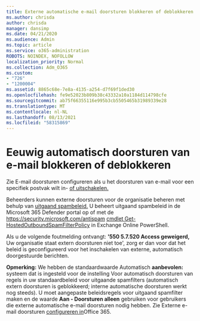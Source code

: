 ```yaml
---
title: Externe automatische e-mail doorsturen blokkeren of deblokkeren
ms.author: chrisda
author: chrisda
manager: dansimp
ms.date: 04/21/2020
ms.audience: Admin
ms.topic: article
ms.service: o365-administration
ROBOTS: NOINDEX, NOFOLLOW
localization_priority: Normal
ms.collection: Adm_O365
ms.custom:
- "726"
- "1200004"
ms.assetid: 8865c68e-7e8a-4135-a254-d7f69f1ded30
ms.openlocfilehash: fe9e52023b809b38c43332a10a1184d114798cfe
ms.sourcegitcommit: ab75f66355116e995b3cb5505465b31989339e28
ms.translationtype: MT
ms.contentlocale: nl-NL
ms.lasthandoff: 08/13/2021
ms.locfileid: "58315869"
---
```

# <a name="block-or-unblock-eternal-automatic-email-forwarding"></a>Eeuwig automatisch doorsturen van e-mail blokkeren of deblokkeren

Zie E-mail doorsturen configureren als u het doorsturen van e-mail voor een specifiek postvak wilt in- [of uitschakelen.](https://docs.microsoft.com/microsoft-365/admin/email/configure-email-forwarding)

Beheerders kunnen externe doorsturen voor de organisatie beheren met behulp van [uitgaand spambeleid.](https://docs.microsoft.com/microsoft-365/security/office-365-security/configure-the-outbound-spam-policy) U beheert uitgaand spambeleid in de Microsoft 365 Defender portal op of met de <https://security.microsoft.com/antispam> [cmdlet Get-HostedOutboundSpamFilterPolicy](https://docs.microsoft.com/powershell/module/exchange/get-hostedoutboundspamfilterpolicy) in Exchange Online PowerShell.

Als u de volgende foutmelding ontvangt: **'550 5.7.520 Access geweigerd,** Uw organisatie staat extern doorsturen niet toe', zorg er dan voor dat het beleid is geconfigureerd voor het inschakelen van externe, automatisch doorgestuurde berichten.

**Opmerking:** We hebben de standaardwaarde Automatisch  **aanbevolen:** systeem dat is ingesteld voor de instelling Voor automatisch doorsturen van regels in uw standaardbeleid voor uitgaande spamfilters (automatisch extern doorsturen is geblokkeerd; interne automatische doorsturen werkt nog steeds). U moet aangepaste beleidsregels voor uitgaand spamfilter maken en de waarde **Aan - Doorsturen alleen** gebruiken voor gebruikers die externe automatische e-mail doorsturen nodig hebben. Zie Externe e-mail doorsturen [configureren in](https://docs.microsoft.com/microsoft-365/security/office-365-security/external-email-forwarding)Office 365.
